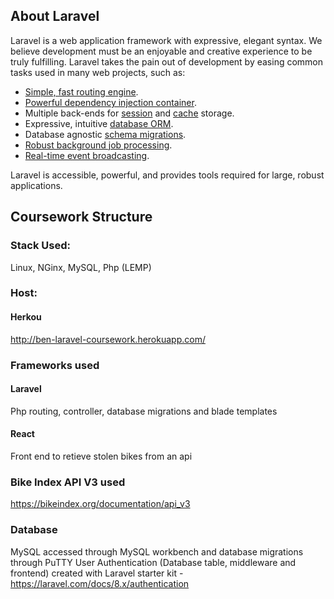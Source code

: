 ## About Laravel

Laravel is a web application framework with expressive, elegant syntax. We believe development must be an enjoyable and creative experience to be truly fulfilling. Laravel takes the pain out of development by easing common tasks used in many web projects, such as:

- [Simple, fast routing engine](https://laravel.com/docs/routing).
- [Powerful dependency injection container](https://laravel.com/docs/container).
- Multiple back-ends for [session](https://laravel.com/docs/session) and [cache](https://laravel.com/docs/cache) storage.
- Expressive, intuitive [database ORM](https://laravel.com/docs/eloquent).
- Database agnostic [schema migrations](https://laravel.com/docs/migrations).
- [Robust background job processing](https://laravel.com/docs/queues).
- [Real-time event broadcasting](https://laravel.com/docs/broadcasting).

Laravel is accessible, powerful, and provides tools required for large, robust applications.

## Coursework Structure
### Stack Used:
Linux, NGinx, MySQL, Php (LEMP)

### Host:
#### Herkou
http://ben-laravel-coursework.herokuapp.com/

### Frameworks used
#### Laravel
Php routing, controller, database migrations and blade templates
#### React
Front end to retieve stolen bikes from an api

### Bike Index API V3 used
https://bikeindex.org/documentation/api_v3

### Database
MySQL accessed through MySQL workbench and database migrations through PuTTY
User Authentication (Database table, middleware and frontend) created with Laravel starter kit - https://laravel.com/docs/8.x/authentication
